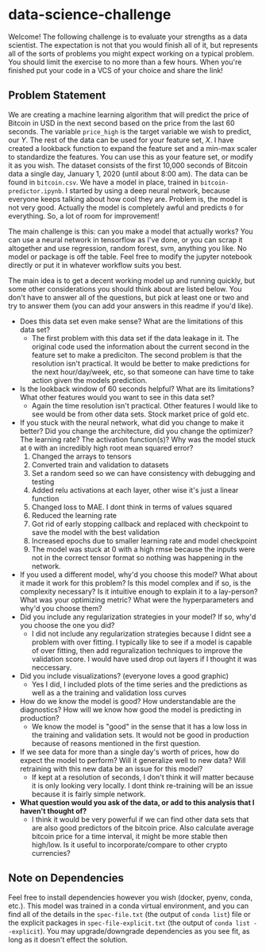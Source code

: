 # data-science-challenge

Welcome! The following challenge is to evaluate your strengths as a data scientist. The expectation is not that you would finish all of it, but represents all of the sorts of problems you might expect working on a typical problem. You should limit the exercise to no more than a few hours. When you're finished put your code in a VCS of your choice and share the link!

## Problem Statement

We are creating a machine learning algorithm that will predict the price of Bitcoin in USD in the next second based on the price from the last 60 seconds. The variable `price_high` is the target variable we wish to predict, our *Y*. The rest of the data can be used for your feature set, *X*. I have created a lookback function to expand the feature set and a min-max scaler to standardize the features. You can use this as your feature set, or modify it as you wish. The dataset consists of the first 10,000 seconds of Bitcoin data a single day, January 1, 2020 (until about 8:00 am). The data can be found in `bitcoin.csv`. We have a model in place, trained in `bitcoin-predictor.ipynb`. I started by using a deep neural network, because everyone keeps talking about how cool they are. Problem is, the model is not very good. Actually the model is completely awful and predicts `0` for everything. So, a lot of room for improvement!

The main challenge is this: can you make a model that actually works? You can use a neural network in tensorflow as I've done, or you can scrap it altogether and use regression, random forest, svm, anything you like. No model or package is off the table. Feel free to modify the jupyter notebook directly or put it in whatever workflow suits you best.

The main idea is to get a decent working model up and running quickly, but some other considerations you should think about are listed below. You don't have to answer all of the questions, but pick at least one or two and try to answer them (you can add your answers in this readme if you'd like).

* Does this data set even make sense? What are the limitations of this data set?
    * The first problem with this data set if the data leakage in it. The original code used the information about the current second in the feature set to make a prediciton. The second problem is that the resolution isn't practical. It would be better to make predictions for the next hour/day/week, etc, so that someone can have time to take action given the models prediction.
* Is the lookback window of 60 seconds helpful? What are its limitations? What other features would you want to see in this data set?
    * Again the time resolution isn't practical. Other features I would like to see would be from other data sets. Stock market price of gold etc.
* If you stuck with the neural network, what did you change to make it better? Did you change the architecture, did you change the optimizer? The learning rate? The activation function(s)? Why was the model stuck at `0` with an incredibly high root mean squared error?
    1. Changed the arrays to tensors
    2. Converted train and validation to datasets
    3. Set a random seed so we can have consistency with debugging and testing
    4. Added relu activations at each layer, other wise it's just a linear function
    5. Changed loss to MAE. I dont think in terms of values squared
    6. Reduced the learning rate
    7. Got rid of early stopping callback and replaced with checkpoint to save the model with the best validation
    8. Increased epochs due to smaller learning rate and model checkpoint
    9. The model was stuck at 0 with a high rmse because the inputs were not in the correct tensor format so nothing was happening in the network.
* If you used a different model, why'd you choose this model? What about it made it work for this problem? Is this model complex and if so, is the complexity necessary? Is it intuitive enough to explain it to a lay-person? What was your optimizing metric? What were the hyperparameters and why'd you choose them?
* Did you include any regularization strategies in your model? If so, why'd you choose the one you did?
    * I did not include any regularization strategies because I didnt see a problem with over fitting. I typically like to see if a model is capable of over fitting, then add reguralization techniques to improve the validation score. I would have used drop out layers if I thought it was neccessary. 
* Did you include visualizations? (everyone loves a good graphic)
    * Yes I did, I included plots of the time series and the predictions as well as a the training and validation loss curves
* How do we know the model is good? How understandable are the diagnostics? How will we know how good the model is predicting in production?
    * We know the model is "good" in the sense that it has a low loss in the training and validation sets. It would not be good in production because of reasons mentioned in the first question.
* If we see data for more than a single day's worth of prices, how do expect the model to perform? Will it generalize well to new data? Will retraining with this new data be an issue for this model?
    * If kept at a resolution of seconds, I don't think it will matter because it is only looking very locally. I dont think re-training will be an issue because it is fairly simple network.
* **What question would you ask of the data, or add to this analysis that I haven't thought of?**
    * I think it would be very powerful if we can find other data sets that are also good predictors of the bitcoin price. Also calculate average bitcoin price for a time interval, it might be more stable then high/low. Is it useful to incorporate/compare to other crypto currencies?


## Note on Dependencies

Feel free to install dependencies however you wish (docker, pyenv, conda, etc.). This model was trained in a conda virtual environment, and you can find all of the details in the `spec-file.txt` (the output of `conda list`) file or the explicit packages in `spec-file-explicit.txt` (the output of `conda list --explicit`). You may upgrade/downgrade dependencies as you see fit, as long as it doesn't effect the solution.
